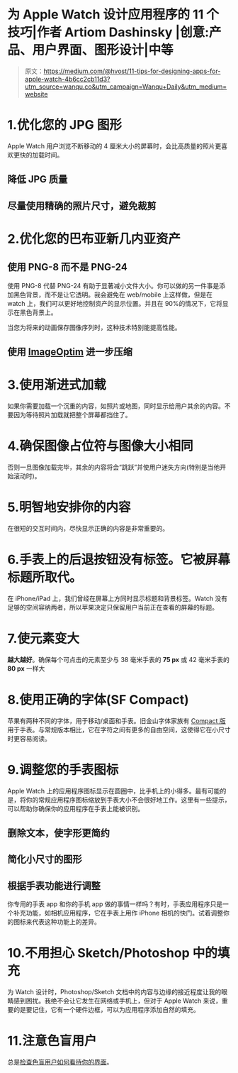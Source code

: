 # 为 Apple Watch 设计应用程序的 11 个技巧|作者 Artiom Dashinsky |创意:产品、用户界面、图形设计|中等

> 原文：<https://medium.com/@hvost/11-tips-for-designing-apps-for-apple-watch-4b6cc2cb11d3?utm_source=wanqu.co&utm_campaign=Wanqu+Daily&utm_medium=website>

# 1.优化您的 JPG 图形

Apple Watch 用户浏览不断移动的 4 厘米大小的屏幕时，会比高质量的照片更喜欢更快的加载时间。

## 降低 JPG 质量



## 尽量使用精确的照片尺寸，避免裁剪



# 2.优化您的巴布亚新几内亚资产

## 使用 PNG-8 而不是 PNG-24



使用 PNG-8 代替 PNG-24 有助于显著减小文件大小。你可以做的另一件事是添加黑色背景，而不是让它透明。我会避免在 web/mobile 上这样做，但是在 watch 上，我们可以更好地控制资产的显示位置。并且在 90%的情况下，它将显示在黑色背景上。

当您为将来的动画保存图像序列时，这种技术特别能提高性能。

## 使用 [ImageOptim](https://imageoptim.com) 进一步压缩



# 3.使用渐进式加载

如果你需要加载一个沉重的内容，如照片或地图，同时显示给用户其余的内容。不要因为等待照片加载就把整个屏幕都挡住了。



# 4.确保图像占位符与图像大小相同

否则一旦图像加载完毕，其余的内容将会“跳跃”并使用户迷失方向(特别是当他开始滚动时)。



# 5.明智地安排你的内容

在很短的交互时间内，尽快显示正确的内容是非常重要的。



# 6.手表上的后退按钮没有标签。它被屏幕标题所取代。





在 iPhone/iPad 上，我们曾经在屏幕上方同时显示标题和背景标签。Watch 没有足够的空间容纳两者，所以苹果决定只保留用户当前正在查看的屏幕的标题。

# 7.使元素变大

**越大越好**。确保每个可点击的元素至少与 38 毫米手表的 **75 px** 或 42 毫米手表的 **80 px** 一样大



# 8.使用正确的字体(SF Compact)



苹果有两种不同的字体，用于移动/桌面和手表。旧金山字体家族有 [Compact 版](https://developer.apple.com/fonts/)用于手表。与常规版本相比，它在字符之间有更多的自由空间，这使得它在小尺寸时更容易阅读。

# 9.调整您的手表图标

Apple Watch 上的应用程序图标显示在圆圈中，比手机上的小得多。最有可能的是，将你的常规应用程序图标缩放到手表大小不会很好地工作。这里有一些提示，可以帮助你确保你的应用程序在手表上能被识别。

## 删除文本，使字形更简约



## 简化小尺寸的图形



## 根据手表功能进行调整

你专用的手表 app 和你的手机 app 做的事情一样吗？有时，手表应用程序只是一个补充功能，如相机应用程序，它在手表上用作 iPhone 相机的快门。试着调整你的图标来代表这种功能上的差异。



# 10.不用担心 Sketch/Photoshop 中的填充



为 Watch 设计时，Photoshop/Sketch 文档中的内容与边缘的接近程度让我的眼睛感到困扰。我绝不会让它发生在网络或手机上，但对于 Apple Watch 来说，重要的是要记住，它有一个硬件边框，可以为应用程序添加自然的填充。

# 11.注意色盲用户



总是[检查色盲用户如何看待你的界面](/@hvost/how-to-design-in-sketch-for-color-blind-users-2b189c0d58fe)。































